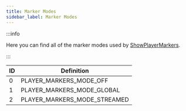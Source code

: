 ```yaml
---
title: Marker Modes
sidebar_label: Marker Modes
---
```


:::info

Here you can find all of the marker modes used by [ShowPlayerMarkers](../functions/ShowPlayerMarkers).

:::

| ID  | Definition                   |
| --- | ---------------------------- |
| 0   | PLAYER_MARKERS_MODE_OFF      |
| 1   | PLAYER_MARKERS_MODE_GLOBAL   |
| 2   | PLAYER_MARKERS_MODE_STREAMED |
